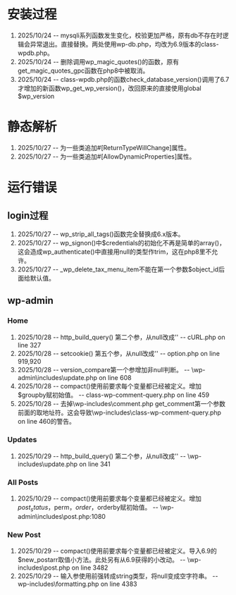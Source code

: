 # 安装过程

1. 2025/10/24 -- mysqli系列函数发生变化，校验更加严格，原有db不存在时逻辑会异常退出。直接替换。两处使用wp-db.php，均改为6.9版本的class-wpdb.php。
2. 2025/10/24 -- 删除调用wp_magic_quotes()的函数，原有get_magic_quotes_gpc函数在php8中被取消。
3. 2025/10/24 -- class-wpdb.php的函数check_database_version()调用了6.7才增加的新函数wp_get_wp_version()，改回原来的直接使用global $wp_version

# 静态解析

1. 2025/10/27 -- 为一些类追加#[ReturnTypeWillChange]属性。
2. 2025/10/27 -- 为一些类追加#[AllowDynamicProperties]属性。

# 运行错误

## login过程

1. 2025/10/27 -- wp_strip_all_tags()函数完全替换成6.x版本。
2. 2025/10/27 -- wp_signon()中$credentials的初始化不再是简单的array()，这会造成wp_authenticate()中直接用null的类型作trim，这在php8里不允许。
3. 2025/10/27 -- _wp_delete_tax_menu_item不能在第一个参数$object_id后面给默认值。

## wp-admin
### Home
1. 2025/10/28 -- http_build_query() 第二个参，从null改成'' -- cURL.php on line 327
2. 2025/10/28 -- setcookie() 第五个参，从null改成'' -- option.php on line 919,920
3. 2025/10/28 -- version_compare第一个参增加非null判断。 -- \wp-admin\includes\update.php  on line 608
4. 2025/10/28 -- compact()使用前要求每个变量都已经被定义。增加$groupby赋初始值。 -- class-wp-comment-query.php on line 459
5. 2025/10/28 -- 去掉\wp-includes\comment.php get_comment第一个参数前面的取地址符。这会导致\wp-includes\class-wp-comment-query.php on line 460的警告。

### Updates
1. 2025/10/29 -- http_build_query() 第二个参，从null改成'' -- \wp-includes\update.php on line 341

### All Posts
1. 2025/10/29 -- compact()使用前要求每个变量都已经被定义。增加$post_status，$perm，$order，$orderby赋初始值。 -- \wp-admin\includes\post.php:1080

### New Post
1. 2025/10/29 -- compact()使用前要求每个变量都已经被定义。导入6.9的$new_postarr取值小方法。此处另有从6.9获得的小改动。 -- \wp-includes\post.php on line 3482
2. 2025/10/29 -- 输入参使用前强转成string类型，将null变成空字符串。 -- wp-includes\formatting.php on line 4383

